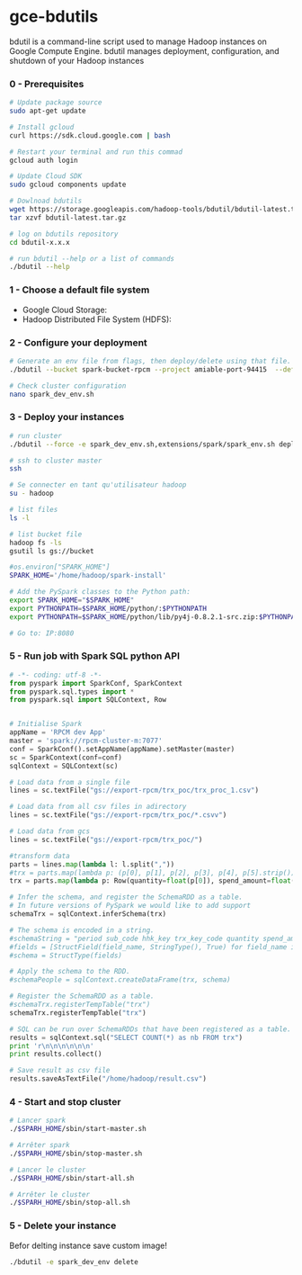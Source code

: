 # gce-bdutils
bdutil is a command-line script used to manage Hadoop instances on Google Compute Engine. bdutil manages deployment, configuration, and shutdown of your Hadoop instances

### 0 - Prerequisites 
```sh
# Update package source
sudo apt-get update

# Install gcloud
curl https://sdk.cloud.google.com | bash

# Restart your terminal and run this commad
gcloud auth login

# Update Cloud SDK 
sudo gcloud components update

# Dowlnoad bdutils
wget https://storage.googleapis.com/hadoop-tools/bdutil/bdutil-latest.tar.gz
tar xzvf bdutil-latest.tar.gz

# log on bdutils repository
cd bdutil-x.x.x

# run bdutil --help or a list of commands
./bdutil --help
```

### 1 - Choose a default file system
- Google Cloud Storage:
- Hadoop Distributed File System (HDFS):

### 2 - Configure your deployment
```sh
# Generate an env file from flags, then deploy/delete using that file.
./bdutil --bucket spark-bucket-rpcm --project amiable-port-94415  --default_fs gs --machine_type n1-standard-2 --force --zone europe-west1-b --num_workers 4 --prefix rpcm-cluster --verbose generate_config spark_dev_env.sh

# Check cluster configuration
nano spark_dev_env.sh

```

### 3 - Deploy your instances
```sh
# run cluster
./bdutil --force -e spark_dev_env.sh,extensions/spark/spark_env.sh deploy

# ssh to cluster master
ssh 

# Se connecter en tant qu'utilisateur hadoop
su - hadoop

# list files
ls -l

# list bucket file
hadoop fs -ls
gsutil ls gs://bucket

#os.environ["SPARK_HOME"]
SPARK_HOME='/home/hadoop/spark-install'

# Add the PySpark classes to the Python path:
export SPARK_HOME="$SPARK_HOME"
export PYTHONPATH=$SPARK_HOME/python/:$PYTHONPATH
export PYTHONPATH=$SPARK_HOME/python/lib/py4j-0.8.2.1-src.zip:$PYTHONPATH

# Go to: IP:8080
```


### 5 - Run job with Spark SQL python API
```python
# -*- coding: utf-8 -*-
from pyspark import SparkConf, SparkContext
from pyspark.sql.types import *
from pyspark.sql import SQLContext, Row


# Initialise Spark
appName = 'RPCM dev App'
master = 'spark://rpcm-cluster-m:7077'
conf = SparkConf().setAppName(appName).setMaster(master)
sc = SparkContext(conf=conf)
sqlContext = SQLContext(sc)

# Load data from a single file 
lines = sc.textFile("gs://export-rpcm/trx_poc/trx_proc_1.csv")

# Load data from all csv files in adirectory 
lines = sc.textFile("gs://export-rpcm/trx_poc/*.csvv")

# Load data from gcs 
lines = sc.textFile("gs://export-rpcm/trx_poc/")

#transform data
parts = lines.map(lambda l: l.split(","))
#trx = parts.map(lambda p: (p[0], p[1], p[2], p[3], p[4], p[5].strip()))
trx = parts.map(lambda p: Row(quantity=float(p[0]), spend_amount=float(p[1]), period=p[2], hhk_code=p[3], trx_key_code=p[4], sub_code=p[5]))

# Infer the schema, and register the SchemaRDD as a table.
# In future versions of PySpark we would like to add support
schemaTrx = sqlContext.inferSchema(trx)

# The schema is encoded in a string.
#schemaString = "period sub_code hhk_key trx_key_code quantity spend_amount"
#fields = [StructField(field_name, StringType(), True) for field_name in schemaString.split()]
#schema = StructType(fields)

# Apply the schema to the RDD.
#schemaPeople = sqlContext.createDataFrame(trx, schema)

# Register the SchemaRDD as a table.
#schemaTrx.registerTempTable("trx")
schemaTrx.registerTempTable("trx")

# SQL can be run over SchemaRDDs that have been registered as a table.
results = sqlContext.sql("SELECT COUNT(*) as nb FROM trx")
print 'r\n\n\n\n\n\n'
print results.collect()

# Save result as csv file
results.saveAsTextFile("/home/hadoop/result.csv")


```

### 4 - Start and stop cluster
```sh
# Lancer spark
./$SPARH_HOME/sbin/start-master.sh 

# Arrêter spark
./$SPARH_HOME/sbin/stop-master.sh 

# Lancer le cluster
./$SPARH_HOME/sbin/start-all.sh 

# Arrêter le cluster
./$SPARH_HOME/sbin/stop-all.sh 
```


### 5 - Delete your instance  
Befor delting instance save custom image!
```sh
./bdutil -e spark_dev_env delete
```
